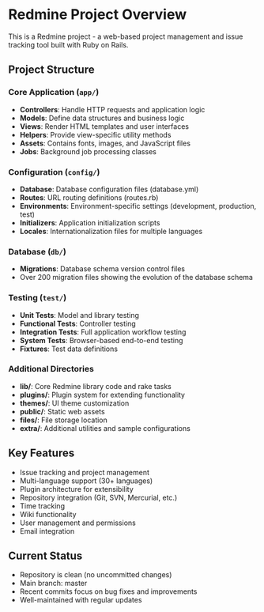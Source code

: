 # Redmine Project Overview

This is a Redmine project - a web-based project management and issue tracking tool built with Ruby on Rails.

## Project Structure

### Core Application (`app/`)
- **Controllers**: Handle HTTP requests and application logic
- **Models**: Define data structures and business logic
- **Views**: Render HTML templates and user interfaces
- **Helpers**: Provide view-specific utility methods
- **Assets**: Contains fonts, images, and JavaScript files
- **Jobs**: Background job processing classes

### Configuration (`config/`)
- **Database**: Database configuration files (database.yml)
- **Routes**: URL routing definitions (routes.rb)
- **Environments**: Environment-specific settings (development, production, test)
- **Initializers**: Application initialization scripts
- **Locales**: Internationalization files for multiple languages

### Database (`db/`)
- **Migrations**: Database schema version control files
- Over 200 migration files showing the evolution of the database schema

### Testing (`test/`)
- **Unit Tests**: Model and library testing
- **Functional Tests**: Controller testing
- **Integration Tests**: Full application workflow testing
- **System Tests**: Browser-based end-to-end testing
- **Fixtures**: Test data definitions

### Additional Directories
- **lib/**: Core Redmine library code and rake tasks
- **plugins/**: Plugin system for extending functionality
- **themes/**: UI theme customization
- **public/**: Static web assets
- **files/**: File storage location
- **extra/**: Additional utilities and sample configurations

## Key Features
- Issue tracking and project management
- Multi-language support (30+ languages)
- Plugin architecture for extensibility
- Repository integration (Git, SVN, Mercurial, etc.)
- Time tracking
- Wiki functionality
- User management and permissions
- Email integration

## Current Status
- Repository is clean (no uncommitted changes)
- Main branch: master
- Recent commits focus on bug fixes and improvements
- Well-maintained with regular updates